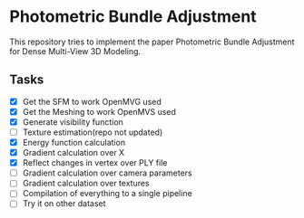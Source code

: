 # Photometric Bundle Adjustment
This repository tries to implement the paper Photometric Bundle Adjustment for Dense Multi-View 3D Modeling.

## Tasks
- [x] Get the SFM to work OpenMVG used
- [x] Get the Meshing to work OpenMVS used
- [x] Generate visibility function
- [ ] Texture estimation(repo not updated)
- [x] Energy function calculation
- [x] Gradient calculation over X
- [x] Reflect changes in vertex over PLY file
- [ ] Gradient calculation over camera parameters
- [ ] Gradient calculation over textures
- [ ] Compilation of everything to a single pipeline
- [ ] Try it on other dataset
